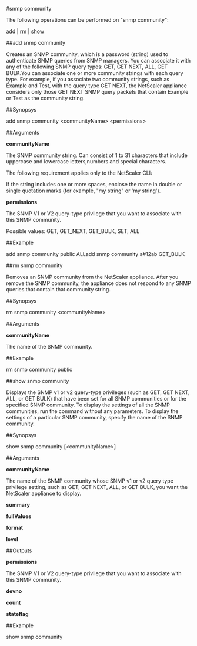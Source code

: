 #snmp community

The following operations can be performed on "snmp community":


[add](#add-snmp-community) | [rm](#rm-snmp-community) | [show](#show-snmp-community)

##add snmp community

Creates an SNMP community, which is a password (string) used to authenticate SNMP queries from SNMP managers. You can associate it with any of the following SNMP query types: GET, GET NEXT, ALL, GET BULK.You can associate one or more community strings with each query type. For example, if you associate two community strings, such as Example and Test, with the query type GET NEXT, the NetScaler appliance considers only those GET NEXT SNMP query packets that contain Example or Test as the community string.


##Synopsys

add snmp community &lt;communityName> &lt;permissions>


##Arguments

<b>communityName</b>
The SNMP community string. Can consist of 1 to 31 characters that include uppercase and lowercase letters,numbers and special characters.
The following requirement applies only to the NetScaler CLI:
If the string includes one or more spaces, enclose the name in double or single quotation marks (for example, "my string" or 'my string').

<b>permissions</b>
The SNMP V1 or V2 query-type privilege that you want to associate with this SNMP community.
Possible values: GET, GET_NEXT, GET_BULK, SET, ALL



##Example

add snmp community public ALLadd snmp community a#12ab GET_BULK

##rm snmp community

Removes an SNMP community from the NetScaler appliance. After you remove the SNMP community, the appliance does not respond to any SNMP queries that contain that community string.


##Synopsys

rm snmp community &lt;communityName>


##Arguments

<b>communityName</b>
The name of the SNMP community.



##Example

rm snmp community public

##show snmp community

Displays the SNMP v1 or v2 query-type privileges (such as GET, GET NEXT, ALL, or GET BULK) that have been set for all SNMP communities or for the specified SNMP community. To display the settings of all the SNMP communities, run the command without any parameters. To display the settings of a particular SNMP community, specify the name of the SNMP community.


##Synopsys

show snmp community [&lt;communityName>]


##Arguments

<b>communityName</b>
The name of the SNMP community whose SNMP v1 or v2 query type privilege setting, such as GET, GET NEXT, ALL, or GET BULK, you want the NetScaler appliance to display.

<b>summary</b>

<b>fullValues</b>

<b>format</b>

<b>level</b>



##Outputs

<b>permissions</b>
The SNMP V1 or V2 query-type privilege that you want to associate with this SNMP community.

<b>devno</b>

<b>count</b>

<b>stateflag</b>



##Example

show snmp community

